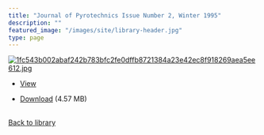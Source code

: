 ```yaml
---
title: "Journal of Pyrotechnics Issue Number 2, Winter 1995"
description: ""
featured_image: "/images/site/library-header.jpg"
type: page
---
```


<a href="https://drive.google.com/uc?export=view&id=1FbvtLIuY0ELHxmZOhIOV4FM8kCn_i9VN" target="_blank">![1fc543b002abaf242b783bfc2fe0dffb8721384a23e42ec8f918269aea5ee612.jpg](https://drive.google.com/uc?export=view&id=1drvlnbujmeGYiiEXuNIygkVmIRRNC-cC)</a>
* <a href="https://drive.google.com/uc?export=view&id=1FbvtLIuY0ELHxmZOhIOV4FM8kCn_i9VN" target="_blank">View</a>

* [Download](https://drive.google.com/uc?export=download&id=1FbvtLIuY0ELHxmZOhIOV4FM8kCn_i9VN) (4.57 MB)

<br />[Back to library](/library/)
